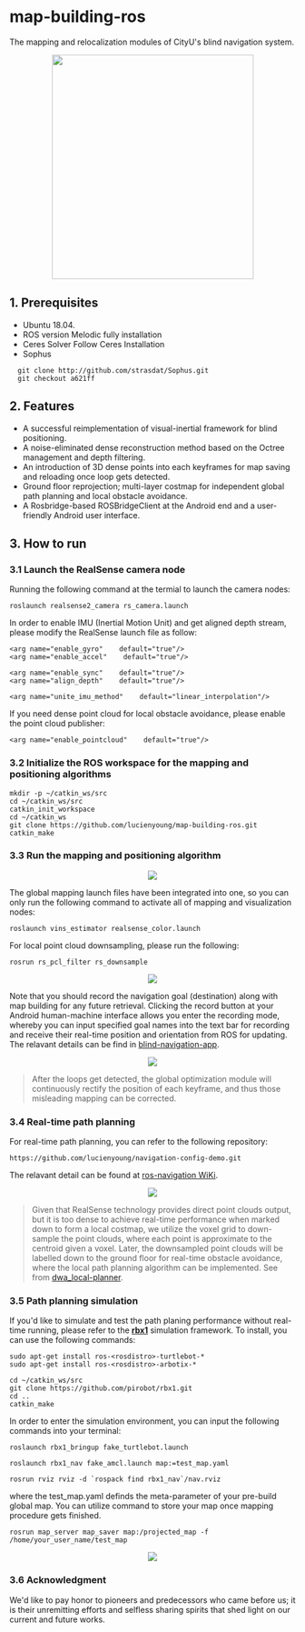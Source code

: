 # map-building-ros  
The mapping and relocalization modules of CityU's blind navigation system.
  
<p align="center">
  <img width="355" height="395" src="https://github.com/lucienyoung/map-building-ros/assets/137718915/d29b8362-843d-4c98-a847-07f92e59585a" />
</p>
  
## 1. Prerequisites  
+ Ubuntu 18.04.  
+ ROS version Melodic fully installation  
+ Ceres Solver Follow Ceres Installation  
+ Sophus  
```
  git clone http://github.com/strasdat/Sophus.git
  git checkout a621ff
```
## 2. Features  
+ A successful reimplementation of visual-inertial framework for blind positioning.  
+ A noise-eliminated dense reconstruction method based on the Octree management and depth filtering.  
+ An introduction of 3D dense points into each keyframes for map saving and reloading once loop gets detected.  
+ Ground floor reprojection; multi-layer costmap for independent global path planning and local obstacle avoidance.  
+ A Rosbridge-based ROSBridgeClient at the Android end and a user-friendly Android user interface.  

## 3. How to run  
### 3.1 Launch the RealSense camera node  
Running the following command at the termial to launch the camera nodes:
```
roslaunch realsense2_camera rs_camera.launch
```
  
In order to enable IMU (Inertial Motion Unit) and get aligned depth stream, please modify the RealSense launch file as follow:
```
<arg name="enable_gyro"    default="true"/>
<arg name="enable_accel"    default="true"/>

<arg name="enable_sync"    default="true"/>
<arg name="align_depth"    default="true"/>

<arg name="unite_imu_method"    default="linear_interpolation"/>
```
  
If you need dense point cloud for local obstacle avoidance, please enable the point cloud publisher:
```
<arg name="enable_pointcloud"    default="true"/>
```
  
### 3.2 Initialize the ROS workspace for the mapping and positioning algorithms  
```
mkdir -p ~/catkin_ws/src
cd ~/catkin_ws/src
catkin_init_workspace
cd ~/catkin_ws
git clone https://github.com/lucienyoung/map-building-ros.git
catkin_make
```
  
### 3.3 Run the mapping and positioning algorithm  
<p align="center">
  <img src="https://github.com/lucienyoung/map-building-ros/assets/137718915/05871d75-ae25-4d0d-bfa4-c989ed5b89c7" />
</p>
  
The global mapping launch files have been integrated into one, so you can only run the following command to activate all of mapping and visualization nodes:
```
roslaunch vins_estimator realsense_color.launch
```
  
For local point cloud downsampling, please run the following:
```
rosrun rs_pcl_filter rs_downsample
```
  
<p align="center">
  <img src="https://github.com/lucienyoung/map-building-ros/assets/137718915/81393766-d4cc-4170-9e41-0f95d0be3a07" />
</p>
  
Note that you should record the navigation goal (destination) along with map building for any future retrieval. Clicking the record button at your Android human-machine interface allows you enter the recording mode, whereby you can input specified goal names into the text bar for recording and receive their real-time position and orientation from ROS for updating. The relavant details can be find in [blind-navigation-app](https://github.com/lucienyoung/blind-navigation-app.git).

<p align="center">
  <img src="https://github.com/lucienyoung/map-building-ros/assets/137718915/41612bd2-5f99-480d-97ee-ae5b6c27dbd5" />
</p>
  
> After the loops get detected, the global optimization module will continuously rectify the position of each keyframe, and thus those misleading mapping can be corrected.
  
### 3.4 Real-time path planning
For real-time path planning, you can refer to the following repository:
```
https://github.com/lucienyoung/navigation-config-demo.git
```
  
The relavant detail can be found at [ros-navigation WiKi](http://wiki.ros.org/navigation).

<p align="center">
  <img src="https://github.com/lucienyoung/map-building-ros/assets/137718915/5e50fa9e-b4f4-43ff-89c5-3d8afdec54fa" />
</p>
  
> Given that RealSense technology provides direct point clouds output, but it is too dense to achieve real-time performance when marked down to form a local costmap, we utilize the voxel grid to down-sample the point clouds, where each point is approximate to the centroid given a voxel. Later, the downsampled point clouds will be labelled down to the ground floor for real-time obstacle avoidance, where the local path planning algorithm can be implemented. See from [dwa_local-planner](http://wiki.ros.org/dwa_local_planner).
  
### 3.5 Path planning simulation
If you'd like to simulate and test the path planing performance without real-time running, please refer to the [**rbx1**](https://github.com/pirobot/rbx1.git) simulation framework. To install, you can use the following commands:
```
sudo apt-get install ros-<rosdistro>-turtlebot-*
sudo apt-get install ros-<rosdistro>-arbotix-*

cd ~/catkin_ws/src
git clone https://github.com/pirobot/rbx1.git
cd ..
catkin_make
```

In order to enter the simulation environment, you can input the following commands into your terminal:
```
roslaunch rbx1_bringup fake_turtlebot.launch

roslaunch rbx1_nav fake_amcl.launch map:=test_map.yaml

rosrun rviz rviz -d `rospack find rbx1_nav`/nav.rviz
```
where the test_map.yaml definds the meta-parameter of your pre-build global map. You can utilize command to store your map once mapping procedure gets finished.
```
rosrun map_server map_saver map:/projected_map -f /home/your_user_name/test_map
```

<p align="center">
  <img src="https://github.com/lucienyoung/map-building-ros/assets/137718915/9fa7ce14-8605-4a84-b802-884c8f09a15f" />
</p>

### 3.6 Acknowledgment
We'd like to pay honor to pioneers and predecessors who came before us; it is their unremitting efforts and selfless sharing spirits that shed light on our current and future works.
